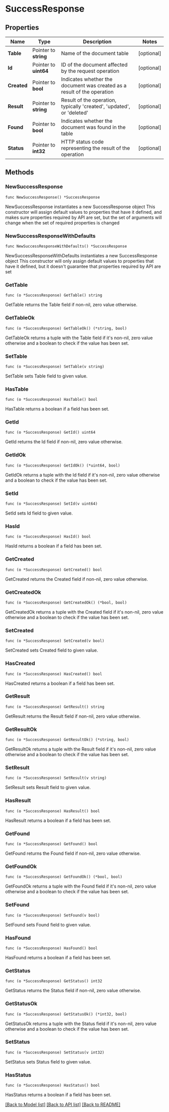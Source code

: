 # SuccessResponse

## Properties

Name | Type | Description | Notes
------------ | ------------- | ------------- | -------------
**Table** | Pointer to **string** | Name of the document table | [optional] 
**Id** | Pointer to **uint64** | ID of the document affected by the request operation | [optional]
**Created** | Pointer to **bool** | Indicates whether the document was created as a result of the operation | [optional] 
**Result** | Pointer to **string** | Result of the operation, typically &#39;created&#39;, &#39;updated&#39;, or &#39;deleted&#39; | [optional] 
**Found** | Pointer to **bool** | Indicates whether the document was found in the table | [optional] 
**Status** | Pointer to **int32** | HTTP status code representing the result of the operation | [optional] 

## Methods

### NewSuccessResponse

`func NewSuccessResponse() *SuccessResponse`

NewSuccessResponse instantiates a new SuccessResponse object
This constructor will assign default values to properties that have it defined,
and makes sure properties required by API are set, but the set of arguments
will change when the set of required properties is changed

### NewSuccessResponseWithDefaults

`func NewSuccessResponseWithDefaults() *SuccessResponse`

NewSuccessResponseWithDefaults instantiates a new SuccessResponse object
This constructor will only assign default values to properties that have it defined,
but it doesn't guarantee that properties required by API are set

### GetTable

`func (o *SuccessResponse) GetTable() string`

GetTable returns the Table field if non-nil, zero value otherwise.

### GetTableOk

`func (o *SuccessResponse) GetTableOk() (*string, bool)`

GetTableOk returns a tuple with the Table field if it's non-nil, zero value otherwise
and a boolean to check if the value has been set.

### SetTable

`func (o *SuccessResponse) SetTable(v string)`

SetTable sets Table field to given value.

### HasTable

`func (o *SuccessResponse) HasTable() bool`

HasTable returns a boolean if a field has been set.

### GetId

`func (o *SuccessResponse) GetId() uint64`

GetId returns the Id field if non-nil, zero value otherwise.

### GetIdOk

`func (o *SuccessResponse) GetIdOk() (*uint64, bool)`

GetIdOk returns a tuple with the Id field if it's non-nil, zero value otherwise
and a boolean to check if the value has been set.

### SetId

`func (o *SuccessResponse) SetId(v uint64)`

SetId sets Id field to given value.

### HasId

`func (o *SuccessResponse) HasId() bool`

HasId returns a boolean if a field has been set.

### GetCreated

`func (o *SuccessResponse) GetCreated() bool`

GetCreated returns the Created field if non-nil, zero value otherwise.

### GetCreatedOk

`func (o *SuccessResponse) GetCreatedOk() (*bool, bool)`

GetCreatedOk returns a tuple with the Created field if it's non-nil, zero value otherwise
and a boolean to check if the value has been set.

### SetCreated

`func (o *SuccessResponse) SetCreated(v bool)`

SetCreated sets Created field to given value.

### HasCreated

`func (o *SuccessResponse) HasCreated() bool`

HasCreated returns a boolean if a field has been set.

### GetResult

`func (o *SuccessResponse) GetResult() string`

GetResult returns the Result field if non-nil, zero value otherwise.

### GetResultOk

`func (o *SuccessResponse) GetResultOk() (*string, bool)`

GetResultOk returns a tuple with the Result field if it's non-nil, zero value otherwise
and a boolean to check if the value has been set.

### SetResult

`func (o *SuccessResponse) SetResult(v string)`

SetResult sets Result field to given value.

### HasResult

`func (o *SuccessResponse) HasResult() bool`

HasResult returns a boolean if a field has been set.

### GetFound

`func (o *SuccessResponse) GetFound() bool`

GetFound returns the Found field if non-nil, zero value otherwise.

### GetFoundOk

`func (o *SuccessResponse) GetFoundOk() (*bool, bool)`

GetFoundOk returns a tuple with the Found field if it's non-nil, zero value otherwise
and a boolean to check if the value has been set.

### SetFound

`func (o *SuccessResponse) SetFound(v bool)`

SetFound sets Found field to given value.

### HasFound

`func (o *SuccessResponse) HasFound() bool`

HasFound returns a boolean if a field has been set.

### GetStatus

`func (o *SuccessResponse) GetStatus() int32`

GetStatus returns the Status field if non-nil, zero value otherwise.

### GetStatusOk

`func (o *SuccessResponse) GetStatusOk() (*int32, bool)`

GetStatusOk returns a tuple with the Status field if it's non-nil, zero value otherwise
and a boolean to check if the value has been set.

### SetStatus

`func (o *SuccessResponse) SetStatus(v int32)`

SetStatus sets Status field to given value.

### HasStatus

`func (o *SuccessResponse) HasStatus() bool`

HasStatus returns a boolean if a field has been set.


[[Back to Model list]](../README.md#documentation-for-models) [[Back to API list]](../README.md#documentation-for-api-endpoints) [[Back to README]](../README.md)


